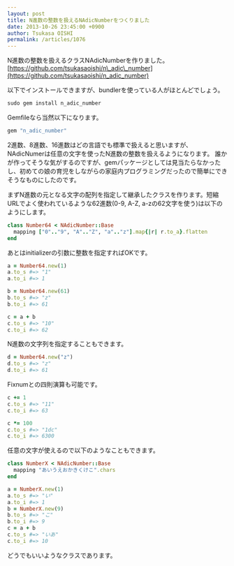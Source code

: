 ```yaml
---
layout: post
title: N進数の整数を扱えるNAdicNumberをつくりました
date: 2013-10-26 23:45:00 +0900
author: Tsukasa OISHI
permalink: /articles/1076
---
```


N進数の整数を扱えるクラスNAdicNumberを作りました。
 [https://github.com/tsukasaoishi/n\_adic\_number](https://github.com/tsukasaoishi/n_adic_number)

以下でインストールできますが、bundlerを使っている人がほとんどでしょう。

```ruby
sudo gem install n_adic_number
```

Gemfileなら当然以下になります。

```ruby
gem "n_adic_number"
```

2進数、8進数、16進数はどの言語でも標準で扱えると思いますが、NAdicNumerは任意の文字を使ったN進数の整数を扱えるようになります。
誰かが作ってそうな気がするのですが、gemパッケージとしては見当たらなかったし、初めての娘の育児をしながらの家庭内プログラミングだったので簡単にできそうなものにしたのです。

まずN進数の元となる文字の配列を指定して継承したクラスを作ります。短縮URLでよく使われているような62進数(0-9, A-Z, a-zの62文字を使う)は以下のようにします。

```ruby
class Number64 < NAdicNumber::Base
  mapping ["0".."9", "A".."Z", "a".."z"].map{|r| r.to_a}.flatten
end
```

あとはinitializerの引数に整数を指定すればOKです。

```ruby
a = Number64.new(1)
a.to_s #=> "1"
a.to_i #=> 1

b = Number64.new(61)
b.to_s #=> "z"
b.to_i #=> 61

c = a + b
c.to_s #=> "10"
c.to_i #=> 62
```

N進数の文字列を指定することもできます。

```ruby
d = Number64.new("z")
d.to_s #=> "z"
d.to_i #=> 61
```

Fixnumとの四則演算も可能です。

```ruby
c += 1
c.to_s #=> "11"
c.to_i #=> 63

c *= 100
c.to_s #=> "1dc"
c.to_i #=> 6300
```

任意の文字が使えるので以下のようなこともできます。

```ruby
class NumberX < NAdicNumber::Base
  mapping "あいうえおかきくけこ".chars
end

a = NumberX.new(1)
a.to_s #=> "い"
a.to_i #=> 1
b = NumberX.new(9)
b.to_s #=> "こ"
b.to_i #=> 9
c = a + b
c.to_s #=> "いあ"
c.to_i #=> 10
```

どうでもいいようなクラスであります。

